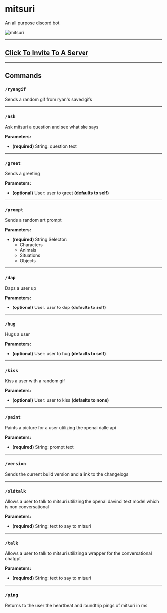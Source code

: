 # mitsuri

An all purpose discord bot

![mitsuri](https://media.discordapp.net/attachments/790703174746636328/1040057921947578408/tumblr_4ddb73070eb53c6a0b0dea43cc2781cd_c1cecc63_1280_cropped.png)

---

## [Click To Invite To A Server](https://discord.com/api/oauth2/authorize?client_id=969343378535903262&scope=applications.commands)

---

## Commands

### `/ryangif`

Sends a random gif from ryan's saved gifs

---

### `/ask`

Ask mitsuri a question and see what she says

**Parameters:**

- **(required)** String: question text

---

### `/greet`

Sends a greeting

**Parameters:**

- **(optional)** User: user to greet **(defaults to self)**

---

### `/prompt`

Sends a random art prompt

**Parameters:**

- **(required)** String Selector: 
  - Characters
  - Animals
  - Situations
  - Objects

---

### `/dap`

Daps a user up

**Parameters:**

- **(optional)** User: user to dap **(defaults to self)**

---

### `/hug`

Hugs a user

**Parameters:**

- **(optional)** User: user to hug **(defaults to self)**

---

### `/kiss`

Kiss a user with a random gif

**Parameters:**

- **(optional)** User: user to kiss **(defaults to none)**

---

### `/paint`

Paints a picture for a user utilizing the openai dalle api

**Parameters:**

- **(required)** String: prompt text

---

### `/version`

Sends the current build version and a link to the changelogs

---

### `/oldtalk`

Allows a user to talk to mitsuri utilizing the openai davinci text model which is non conversational

**Parameters:**

- **(required)** String: text to say to mitsuri

---

### `/talk`

Allows a user to talk to mitsuri utilizing a wrapper for the conversational chatgpt

**Parameters:**

- **(required)** String: text to say to mitsuri
 
---

### `/ping`

Returns to the user the heartbeat and roundtrip pings of mitsuri in ms
